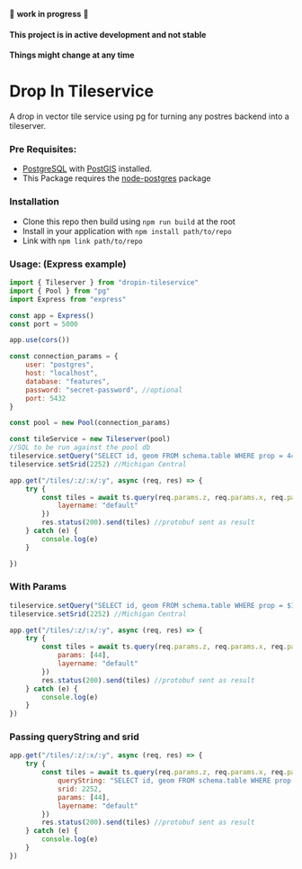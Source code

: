 🚧 **work in progress** 🚧 
#### This project is in active development and not stable
#### Things might change at any time
 
 # Drop In Tileservice

A drop in vector tile service using pg for turning any postres backend into a tileserver.

### Pre Requisites:

- [PostgreSQL](https://www.postgresql.org/) with [PostGIS](http://postgis.net/) installed.
- This Package requires the [node-postgres](https://node-postgres.com/) package

### Installation 

- Clone this repo then build using `npm run build` at the root
- Install in your application with `npm install path/to/repo`
- Link with `npm link path/to/repo`

### Usage: (Express example)

```javascript
import { Tileserver } from "dropin-tileservice"
import { Pool } from "pg"
import Express from "express"

const app = Express()
const port = 5000

app.use(cors())

const connection_params = {
    user: "postgres",
    host: "localhost",
    database: "features",
    password: "secret-password", //optional
    port: 5432
}

const pool = new Pool(connection_params)

const tileService = new Tileserver(pool)
//SQL to be run against the pool db
tileservice.setQuery("SELECT id, geom FROM schema.table WHERE prop = 44") 
tileservice.setSrid(2252) //Michigan Central

app.get("/tiles/:z/:x/:y", async (req, res) => {
    try {
        const tiles = await ts.query(req.params.z, req.params.x, req.params.y, {
            layername: "default"
        })
        res.status(200).send(tiles) //protobuf sent as result 
    } catch (e) {
        console.log(e)
    }

})

```

### With Params
```javascript
tileservice.setQuery("SELECT id, geom FROM schema.table WHERE prop = $1") 
tileservice.setSrid(2252) //Michigan Central

app.get("/tiles/:z/:x/:y", async (req, res) => {
    try {
        const tiles = await ts.query(req.params.z, req.params.x, req.params.y, {
            params: [44],
            layername: "default"
        })
        res.status(200).send(tiles) //protobuf sent as result 
    } catch (e) {
        console.log(e)
    }
})
```

### Passing queryString and srid

```javascript
app.get("/tiles/:z/:x/:y", async (req, res) => {
    try {
        const tiles = await ts.query(req.params.z, req.params.x, req.params.y, {
            queryString: "SELECT id, geom FROM schema.table WHERE prop = $1",
            srid: 2252,
            params: [44],
            layername: "default"
        })
        res.status(200).send(tiles) //protobuf sent as result 
    } catch (e) {
        console.log(e)
    }
})
```
